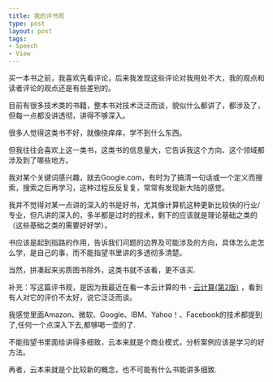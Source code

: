```yaml
---
title: 我的评书观
type: post
layout: post
tags: 
- Speech
- View
---
```


买一本书之前，我喜欢先看评论，后来我发现这些评论对我用处不大，我的观点和读者评论的观点还是有些差别的。

目前有很多技术类的书籍，整本书对技术泛泛而谈，貌似什么都讲了，都涉及了，但每一点都没讲透彻，讲得不够深入。

很多人觉得这类书不好，就像挠痒痒，学不到什么东西。

但我往往会喜欢上这一类书，这类书的信息量大，它告诉我这个方向、这个领域都涉及到了哪些地方。

我对某个关键词感兴趣，就去Google.com，有时为了搞清一句话或一个定义而搜索，搜索之后再学习，这种过程反反复复，常常有发现新大陆的感觉。 

我并不觉得对某一点讲的深入的书是好书，尤其像计算机这种更新比较快的行业/专业，但凡讲的深入的，多半都是过时的技术，剩下的应该就是理论基础之类的（这些基础之类的需要好好学）。

书应该是起到指路的作用，告诉我们问题的边界及可能涉及的方向，具体怎么走怎么学，是自己的事，而不能指望书里讲的多透彻多清楚。

当然，拼凑起来劣质图书除外，这类书就不该看，更不该买.

补充：写这篇评书观，是因为我最近在看一本云计算的书 - <a href="http://www.amazon.cn/gp/product/B00513FC18/ref=as_li_tf_tl?ie=UTF8&camp=536&creative=3200&creativeASIN=B00513FC18&linkCode=as2&tag=ownlinux-23">云计算(第2版)</a><img src="http://ir-cn.amazon-adsystem.com/e/ir?t=ownlinux-23&l=as2&o=28&a=B00513FC18" width="1" height="1" border="0" alt="" style="border:none !important; margin:0px !important;" /> ，看到有人对它的评价不太好，说它泛泛而谈。</p>  <p>我感觉里面Amazon、微软、Google、IBM、Yahoo！、Facebook的技术都提到了,任何一个点深入下去,都够喝一壶的了.

不能指望书里面给讲得多细致，云本来就是个商业模式，分析案例应该是学习的好方法。

再者，云本来就是个比较新的概念，也不可能有什么书能讲多细致.
